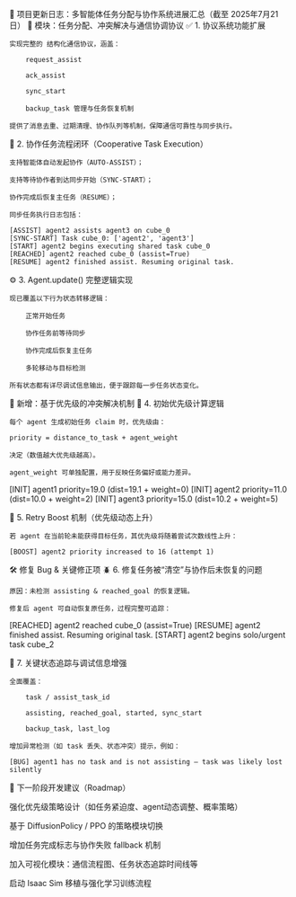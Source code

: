 🔄 项目更新日志：多智能体任务分配与协作系统进展汇总（截至 2025年7月21日）
🧠 模块：任务分配、冲突解决与通信协调协议
✅ 1. 协议系统功能扩展

    实现完整的 结构化通信协议，涵盖：

        request_assist

        ack_assist

        sync_start

        backup_task 管理与任务恢复机制

    提供了消息去重、过期清理、协作队列等机制，保障通信可靠性与同步执行。

🚧 2. 协作任务流程闭环（Cooperative Task Execution）

    支持智能体自动发起协作（AUTO-ASSIST）；

    支持等待协作者到达同步开始（SYNC-START）；

    协作完成后恢复主任务（RESUME）；

    同步任务执行日志包括：

    [ASSIST] agent2 assists agent3 on cube_0
    [SYNC-START] Task cube_0: ['agent2', 'agent3']
    [START] agent2 begins executing shared task cube_0
    [REACHED] agent2 reached cube_0 (assist=True)
    [RESUME] agent2 finished assist. Resuming original task.

⚙️ 3. Agent.update() 完整逻辑实现

    现已覆盖以下行为状态转移逻辑：

        正常开始任务

        协作任务前等待同步

        协作完成后恢复主任务

        多轮移动与目标检测

    所有状态都有详尽调试信息输出，便于跟踪每一步任务状态变化。

🧮 新增：基于优先级的冲突解决机制
🎯 4. 初始优先级计算逻辑

    每个 agent 生成初始任务 claim 时，优先级由：

    priority = distance_to_task + agent_weight

    决定（数值越大优先级越高）。

    agent_weight 可单独配置，用于反映任务偏好或能力差异。

[INIT] agent1 priority=19.0 (dist=19.1 + weight=0)
[INIT] agent2 priority=11.0 (dist=10.0 + weight=2)
[INIT] agent3 priority=15.0 (dist=10.2 + weight=5)

🔁 5. Retry Boost 机制（优先级动态上升）

    若 agent 在当前轮未能获得目标任务，其优先级将随着尝试次数线性上升：

    [BOOST] agent2 priority increased to 16 (attempt 1)

🛠️ 修复 Bug & 关键修正项
🪲 6. 修复任务被“清空”与协作后未恢复的问题

    原因：未检测 assisting & reached_goal 的恢复逻辑。

    修复后 agent 可自动恢复原任务，过程完整可追踪：

[REACHED] agent2 reached cube_0 (assist=True)
[RESUME] agent2 finished assist. Resuming original task.
[START] agent2 begins solo/urgent task cube_2

🧩 7. 关键状态追踪与调试信息增强

    全面覆盖：

        task / assist_task_id

        assisting, reached_goal, started, sync_start

        backup_task, last_log

    增加异常检测（如 task 丢失、状态冲突）提示，例如：

    [BUG] agent1 has no task and is not assisting — task was likely lost silently

📌 下一阶段开发建议（Roadmap）

强化优先级策略设计（如任务紧迫度、agent动态调整、概率策略）

基于 DiffusionPolicy / PPO 的策略模块切换

增加任务完成标志与协作失败 fallback 机制

加入可视化模块：通信流程图、任务状态追踪时间线等

启动 Isaac Sim 移植与强化学习训练流程